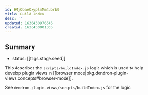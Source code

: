 ```yaml
---
id: HMjObaeOxyplmMm4ubrb0
title: Build Index
desc: ''
updated: 1636430976545
created: 1636430801305
---
```


## Summary
- status: [[tags.stage.seed]]

This describes the `scripts/buildIndex.js` logic which is used to help develop plugin views in [[browser mode|pkg.dendron-plugin-views.concepts#browser-mode]].

See `dendron-plugin-views/scripts/buildIndex.js` for the logic
